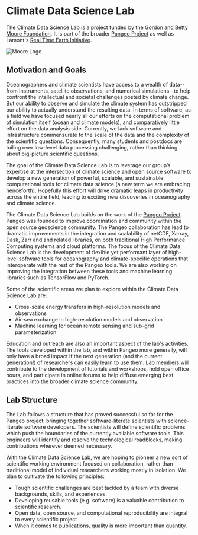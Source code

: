 # Climate Data Science Lab

The Climate Data Science Lab is a project funded by the
[Gordon and Betty Moore Foundation](https://www.moore.org).
It is part of the broader [Pangeo Project](http://pangeo.io) as well as
Lamont's [Real Time Earth Initiative](http://rte.ldeo.columbia.edu/).

![Moore Logo](_static/Moore_Foundation_Logo.jpg)

## Motivation and Goals

Oceanographers and climate scientists have access to a wealth of data--from instruments, satellite observations, and numerical simulations--to help confront the intellectual and societal challenges posted by climate change.
But our ability to observe and simulate the climate system has outstripped our ability to actually understand the resulting data.
In terms of software, as a field we have focused nearly all our efforts on the computational problem of simulation itself (ocean and climate models), and comparatively little effort on the data analysis side.
Currently, we lack software and infrastructure commensurate to the scale of the data and the complexity of the scientific questions.
Consequently, many students and postdocs are toiling over low-level data processing challenging, rather than thinking about big-picture scientific questions.

The goal of the Climate Data Science Lab is to leverage our group’s expertise at the intersection of climate science and open source software to develop a new generation of powerful, scalable, and sustainable computational tools for climate data science (a new term we are embracing henceforth).
Hopefully this effort will drive dramatic leaps in productivity across the entire field, leading to exciting new discoveries in oceanography and climate science.

The Climate Data Science Lab builds on the work of the [Pangeo Project](http://pangeo.io).
Pangeo was founded to improve coordination and community within the open source geoscience community.
The Pangeo collaboration has lead to dramatic improvements in the integration and scalability of netCDF, Xarray, Dask, Zarr and and related libraries, on both traditional High Performance Computing systems and cloud platforms.
The focus of the Climate Data Science Lab is the development of flexible yet performant layer of high-level software tools for oceanography and climate-specific operations that interoperate with the rest of the Pangeo tools.
We are also working on improving the integration between these tools and machine learning libraries such as TensorFlow and PyTorch.

Some of the scientific areas we plan to explore within the Climate Data Science Lab are:
- Cross-scale energy transfers in high-resolution  models and observations
- Air-sea exchange in high-resolution models and observation
- Machine learning for ocean remote sensing and sub-grid parameterization

Education and outreach are also an important aspect of the lab's activities.
The tools developed within the lab, and within Pangeo more generally, will only have a broad impact if the next generation (and the current generation!) of researchers can easily learn to use them.
Lab members will contribute to the development of tutorials and workshops, hold open office hours,
and participate in online forums to help diffuse emerging best practices into the broader climate science community.

## Lab Structure

The Lab follows a structure that has proved successful so far for the Pangeo project: bringing together software-literate scientists with science-literate software developers.
The scientists will define scientific problems which push the boundaries of the currently available software tools.
This engineers will identify and resolve the technological roadblocks, making contributions wherever deemed necessary.

With the Climate Data Science Lab, we are hoping to pioneer a new sort of scientific working environment focused on collaboration, rather than traditional model of individual researchers working mostly in isolation.
We plan to cultivate the following principles:
- Tough scientific challenges are best tackled by a team with diverse backgrounds, skills, and experiences.
- Developing reusable tools (e.g. software) is a valuable contribution to scientific research.
- Open data, open source, and computational reproducibility are integral to every scientific project
- When it comes to publications, quality is more important than quantity.
